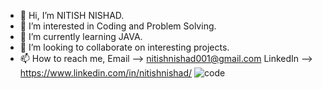 - 👋 Hi, I’m NITISH NISHAD.
- 👀 I’m interested in Coding and Problem Solving.
- 🌱 I’m currently learning JAVA.
- 👯 I’m looking to collaborate on interesting projects.
- 📫 How to reach me, Email --> nitishnishad001@gmail.com
  LinkedIn --> https://www.linkedin.com/in/nitishnishad/
  ![code](https://user-images.githubusercontent.com/91205270/135329227-d7db1d8e-facb-41c8-a2af-07e96a7ba94b.jpg)


<!---
iamnitishnishad/iamnitishnishad is a ✨ special ✨ repository because its `README.md` (this file) appears on your GitHub profile.
You can click the Preview link to take a look at your changes.
--->
